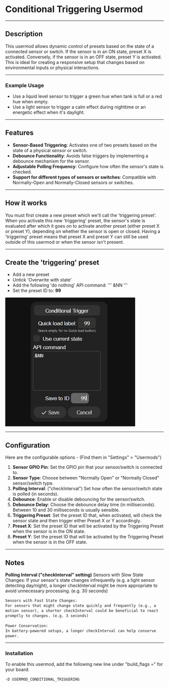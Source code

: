# Conditional Triggering Usermod

---

## Description
This usermod allows dynamic control of presets based on the state of a connected sensor or switch.
If the sensor is in an ON state, preset X is activated. Conversely, if the sensor is in an OFF state, preset Y is activated.
This is ideal for creating a responsive setup that changes based on environmental inputs or physical interactions.

---

### Example Usage
- Use a liquid level sensor to trigger a green hue when tank is full or a red hue when empty.
- Use a light sensor to trigger a calm effect during nighttime or an energetic effect when it's daylight.

---

## Features
- **Sensor-Based Triggering**: Activates one of two presets based on the state of a physical sensor or switch.
- **Debounce Functionality**: Avoids false triggers by implementing a debounce mechanism for the sensor.
- **Adjustable Polling Frequency**: Configure how often the sensor's state is checked.
- **Support for different types of sensors or switches**: Compatible with Normally-Open and Normally-Closed sensors or switches.

---

## How it works
You must first create a new preset which we'll call the 'triggering preset'. When you activate this new 'triggering' preset, the sensor's state is evaluated after which it goes on to activate another preset (either preset X or preset Y), depending on whether the sensor is open or closed.
Having a 'triggering' preset means that preset X and preset Y can still be used outside of this usermod or when the sensor isn't present.

---

## Create the 'triggering' preset
- Add a new preset
- Untick 'Overwrite with state'
- Add the following 'do nothing' API command:
'''
&NN
'''
- Set the preset ID to: **99**

![Screenshot The 'Triggering Preset' Configuration](usermods\Conditional_Triggering\assets\trigger_preset.jpg)

---

## Configuration

Here are the configurable options - (Find them in "Settings" > "Usermods")

1. **Sensor GPIO Pin**: Set the GPIO pin that your sensor/switch is connected to.
2. **Sensor Type**: Choose between "Normally Open" or "Normally Closed" sensor/switch type.
3. **Polling Interval**: ("checkInterval") Set how often the sensor/switch state is polled (in seconds).
4. **Debounce**: Enable or disable debouncing for the sensor/switch.
5. **Debounce Delay**: Choose the debounce delay time (in milliseconds). Between 10 and 30 milliseconds is usually sensible.
6. **Triggering Preset**: Set the preset ID that, when activated, will check the sensor state and then trigger either Preset X or Y accordingly.
7. **Preset X**: Set the preset ID that will be activated by the Triggering Preset when the sensor is in the ON state.
8. **Preset Y**: Set the preset ID that will be activated by the Triggering Preset when the sensor is in the OFF state.

---

## Notes
**Polling Interval ("checkInterval" setting)**
    Sensors with Slow State Changes:
    If your sensor's state changes infrequently (e.g. a light sensor detecting day/night), a longer checkInterval might be more appropriate to avoid unnecessary processing. (e.g. 30 seconds)

    Sensors with Fast State Changes:
    For sensors that might change state quickly and frequently (e.g., a motion sensor), a shorter checkInterval could be beneficial to react promptly to changes. (e.g. 3 seconds)

    Power Conservation:
    In battery-powered setups, a longer checkInterval can help conserve power.

---

### Installation
To enable this usermod, add the following new line under "build_flags =" for your board:
```
-D USERMOD_CONDITIONAL_TRIGGERING
```
